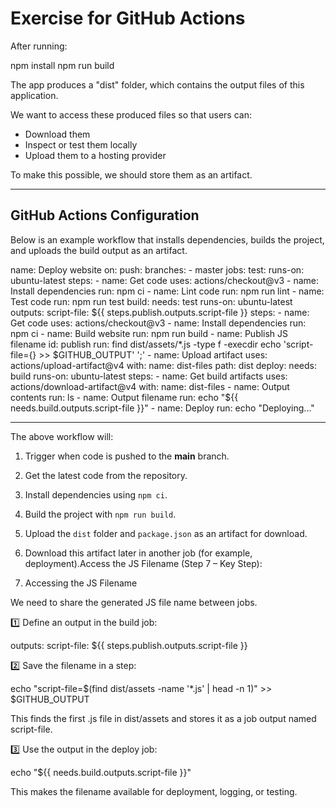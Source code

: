 # Exercise for GitHub Actions

After running:

npm install
npm run build

The app produces a "dist" folder, which contains the output files of this application.

We want to access these produced files so that users can:
- Download them
- Inspect or test them locally
- Upload them to a hosting provider

To make this possible, we should store them as an artifact.

---

## GitHub Actions Configuration

Below is an example workflow that installs dependencies, builds the project, and uploads the build output as an artifact.

name: Deploy website
on:
  push:
    branches:
      - master
jobs:
  test:
    runs-on: ubuntu-latest
    steps:
      - name: Get code
        uses: actions/checkout@v3
      - name: Install dependencies
        run: npm ci
      - name: Lint code
        run: npm run lint
      - name: Test code
        run: npm run test
  build:
    needs: test
    runs-on: ubuntu-latest
    outputs:
      script-file: ${{ steps.publish.outputs.script-file }}
    steps:
      - name: Get code
        uses: actions/checkout@v3
      - name: Install dependencies
        run: npm ci
      - name: Build website
        run: npm run build
      - name: Publish JS filename
        id: publish
        run: find dist/assets/*.js -type f -execdir echo 'script-file={} >> $GITHUB_OUTPUT' ';'
      - name: Upload artifact
        uses: actions/upload-artifact@v4
        with: 
          name: dist-files
          path: dist
  deploy:
    needs: build
    runs-on: ubuntu-latest
    steps:
      - name: Get build artifacts
        uses: actions/download-artifact@v4
        with: 
          name: dist-files
      - name: Output contents
        run: ls
      - name: Output filename
        run: echo "${{ needs.build.outputs.script-file }}"
      - name: Deploy
        run: echo "Deploying..."


---

The above workflow will:
1. Trigger when code is pushed to the **main** branch.  
2. Get the latest code from the repository.  
3. Install dependencies using `npm ci`.  
4. Build the project with `npm run build`.  
5. Upload the `dist` folder and `package.json` as an artifact for download.
6. Download this artifact later in another job (for example, deployment).Access the JS Filename (Step 7 – Key Step):

7. Accessing the JS Filename

We need to share the generated JS file name between jobs.

1️⃣ Define an output in the build job:

outputs:
  script-file: ${{ steps.publish.outputs.script-file }}


2️⃣ Save the filename in a step:

echo "script-file=$(find dist/assets -name '*.js' | head -n 1)" >> $GITHUB_OUTPUT


This finds the first .js file in dist/assets and stores it as a job output named script-file.

3️⃣ Use the output in the deploy job:

echo "${{ needs.build.outputs.script-file }}"


This makes the filename available for deployment, logging, or testing.